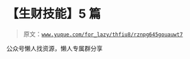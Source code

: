 # 【生财技能】5 篇

> 原文：[`www.yuque.com/for_lazy/thfiu8/rznpg645gouauwt7`](https://www.yuque.com/for_lazy/thfiu8/rznpg645gouauwt7)

公众号懒人找资源，懒人专属群分享